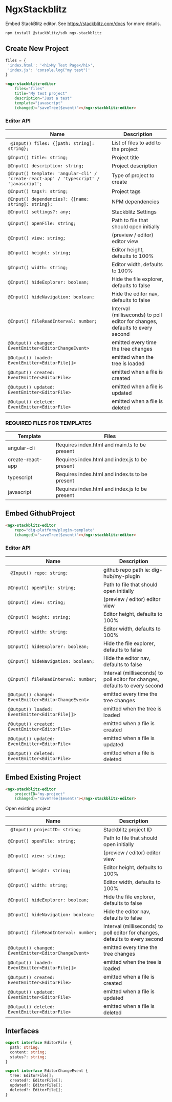 NgxStackblitz
=============

Embed StackBlitz editor. See https://stackblitz.com/docs for more details.

```shell script
npm install @stackblitz/sdk ngx-stackblitz
```

Create New Project
------------------

```typescript
files = {
 'index.html': '<h1>My Test Page</h1>',
 'index.js': 'console.log("my test")'
}
```

```html
<ngx-stackblitz-editor 
    files="files" 
    title="My test project"
    description="Just a test"
    template="javascript"
    (changed)="saveTree($event)"></ngx-stackblitz-editor>
```


### Editor API

| Name | Description |
| ---- | ----------- |
| ` @Input() files: {[path: string]: string};` | List of files to add to the project |
| `@Input() title: string;` | Project title |
| `@Input() description: string;` | Project description |
| `@Input() template: 'angular-cli' / 'create-react-app' / 'typescript' / 'javascript';` | Type of project to create |
| `@Input() tags?: string;` | Project tags |
| `@Input() dependencies?: {[name: string]: string};` | NPM dependencies |
| `@Input() settings?: any;` | Stackblitz Settings |
| `@Input() openFile: string;` | Path to file that should open initially |
| `@Input() view: string;` | (preview / editor) editor view |
| `@Input() height: string;` | Editor height, defaults to 100% |
| `@Input() width: string;` | Editor width, defaults to 100% |
| `@Input() hideExplorer: boolean;` | Hide the file explorer, defaults to false |
| `@Input() hideNavigation: boolean;` | Hide the editor nav, defaults to false |
| `@Input() fileReadInterval: number;` | Interval (milliseconds) to poll editor for changes, defaults to every second |
| `@Output() changed: EventEmitter<EditorChangeEvent>` | emitted every time the tree changes |
| `@Output() loaded: EventEmitter<EditorFile[]>` | emitted when the tree is loaded |
| `@Output() created: EventEmitter<EditorFile>` | emitted when a file is created |
| `@Output() updated: EventEmitter<EditorFile>` | emitted when a file is updated |
| `@Output() deleted: EventEmitter<EditorFile>` | emitted when a file is deleted |

### REQUIRED FILES FOR TEMPLATES

| Template | Files |
| -------- | ----- |
| angular-cli | Requires index.html and main.ts to be present |
| create-react-app | Requires index.html and index.js to be present |
| typescript | Requires index.html and index.ts to be present |
| javascript | Requires index.html and index.js to be present |

Embed GithubProject
-------------------

```html
<ngx-stackblitz-editor 
    repo="dig-platform/plugin-template" 
    (changed)="saveTree($event)"></ngx-stackblitz-editor>
```


### Editor API

| Name | Description |
| ---- | ----------- |
| ` @Input() repo: string;` | github repo path ie: dig-hub/my-plugin |
| `@Input() openFile: string;` | Path to file that should open initially |
| `@Input() view: string;` | (preview / editor) editor view |
| `@Input() height: string;` | Editor height, defaults to 100% |
| `@Input() width: string;` | Editor width, defaults to 100% |
| `@Input() hideExplorer: boolean;` | Hide the file explorer, defaults to false |
| `@Input() hideNavigation: boolean;` | Hide the editor nav, defaults to false |
| `@Input() fileReadInterval: number;` | Interval (milliseconds) to poll editor for changes, defaults to every second |
| `@Output() changed: EventEmitter<EditorChangeEvent>` | emitted every time the tree changes |
| `@Output() loaded: EventEmitter<EditorFile[]>` | emitted when the tree is loaded |
| `@Output() created: EventEmitter<EditorFile>` | emitted when a file is created |
| `@Output() updated: EventEmitter<EditorFile>` | emitted when a file is updated |
| `@Output() deleted: EventEmitter<EditorFile>` | emitted when a file is deleted |

Embed Existing Project
-------------------

```html
<ngx-stackblitz-editor 
    projectID="my-project" 
    (changed)="saveTree($event)"></ngx-stackblitz-editor>
```


Open existing project

| Name | Description |
| ---- | ----------- |
| ` @Input() projectID: string;` | Stackblitz project ID |
| `@Input() openFile: string;` | Path to file that should open initially |
| `@Input() view: string;` | (preview / editor) editor view |
| `@Input() height: string;` | Editor height, defaults to 100% |
| `@Input() width: string;` | Editor width, defaults to 100% |
| `@Input() hideExplorer: boolean;` | Hide the file explorer, defaults to false |
| `@Input() hideNavigation: boolean;` | Hide the editor nav, defaults to false |
| `@Input() fileReadInterval: number;` | Interval (milliseconds) to poll editor for changes, defaults to every second |
| `@Output() changed: EventEmitter<EditorChangeEvent>` | emitted every time the tree changes |
| `@Output() loaded: EventEmitter<EditorFile[]>` | emitted when the tree is loaded |
| `@Output() created: EventEmitter<EditorFile>` | emitted when a file is created |
| `@Output() updated: EventEmitter<EditorFile>` | emitted when a file is updated |
| `@Output() deleted: EventEmitter<EditorFile>` | emitted when a file is deleted |

Interfaces
----------

```typescript
export interface EditorFile {
  path: string;
  content: string;
  status?: string;
}
```

```typescript
export interface EditorChangeEvent {
  tree: EditorFile[];
  created?: EditorFile[];
  updated?: EditorFile[];
  deleted?: EditorFile[];
}
```

